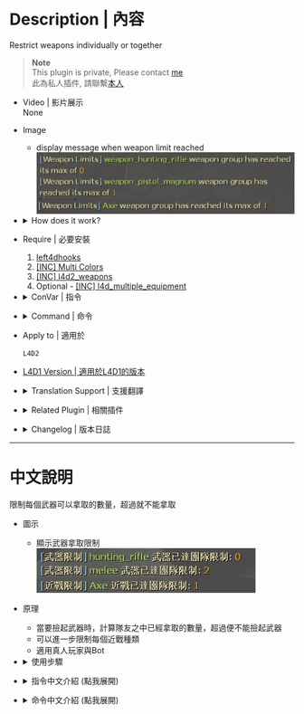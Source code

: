
# Description | 內容
Restrict weapons individually or together

> __Note__ <br/>
This plugin is private, Please contact [me](https://github.com/fbef0102/Game-Private_Plugin#私人插件列表-private-plugins-list)<br/>
此為私人插件, 請聯繫[本人](https://github.com/fbef0102/Game-Private_Plugin#私人插件列表-private-plugins-list)

* Video | 影片展示
    <br/>None

* Image
	* display message when weapon limit reached
    <br/>![l4d_weapon_limits_1](image/l4d_weapon_limits_1.jpg)

* <details><summary>How does it work?</summary>

    * open cfg/server.cfg and write down cmds. For example:
        ```php
        // l4d_weapon_limits_add　<limit number> <give ammo if weapon limited is reached> <weapon/melee class name>
        l4d_weapon_limits_add 3 1 weapon_smg
        l4d_weapon_limits_add 3 1 weapon_smg_silenced
        l4d_weapon_limits_add 3 1 weapon_pumpshotgun
        l4d_weapon_limits_add 3 1 weapon_shotgun_chrome
        l4d_weapon_limits_add 1 0 weapon_pistol_magnum
        l4d_weapon_limits_add 2 0 weapon_melee
        l4d_weapon_limits_add 1 0 fireaxe
        l4d_weapon_limits_add 1 0 crowbar
        l4d_weapon_limits_add 0 1 weapon_hunting_rifle
        ```

    * All weapons class name
    * You can alos set each melee class
        ```php
        weapon_pistol
        weapon_pistol_magnum
        weapon_pumpshotgun
        weapon_shotgun_chrome
        weapon_smg
        weapon_smg_silenced
        weapon_autoshotgun
        weapon_shotgun_spas
        weapon_hunting_rifle
        weapon_sniper_military
        weapon_smg
        weapon_rifle
        weapon_rifle_desert
        weapon_rifle_ak47
        weapon_grenade_launcher
        weapon_rifle_m60
        weapon_chainsaw
        weapon_smg_mp5
        weapon_rifle_sg552
        weapon_sniper_scout
        weapon_sniper_awp
        weapon_melee
        baseball_bat
        cricket_bat
        crowbar
        electric_guitar
        fireaxe
        frying_pan
        katana
        machete
        tonfa
        knife
        golfclub
        pitchfork
        shovel
        ```
</details>

* Require | 必要安裝
	1. [left4dhooks](https://forums.alliedmods.net/showthread.php?t=321696)
	2. [[INC] Multi Colors](https://github.com/fbef0102/L4D1_2-Plugins/releases/tag/Multi-Colors)
    3. [[INC] l4d2_weapons](/left4dead2/scripting/include/l4d2_weapons.inc)
    4. Optional - [[INC] l4d_multiple_equipment](/Plugin_插件/Nothing_Impossible_無理改造版/l4d_multiple_equipment/scripting/include/l4d_multiple_equipment.inc)

* <details><summary>ConVar | 指令</summary>

    * cfg/sourcemod/l4d_weapon_limits.cfg
        ```php
        // Time interval bewteen weapon limit notify. (0=off)
        l4d_weapon_limits_cooltime_block "3.0"
        ```
</details>

* <details><summary>Command | 命令</summary>
    
    * **Add a weapon limit**
		```php
        l4d_weapon_limits_add　<limit number> <give ammo if weapon limited is reached> <weapon/melee class name>
		```
</details>

* Apply to | 適用於
    ```
    L4D2
    ```

* [L4D1 Version | 適用於L4D1的版本](https://github.com/fbef0102/L4D1_2-Plugins/tree/master/l4d_limitweapon)

* <details><summary>Translation Support | 支援翻譯</summary>

	```
	English
	繁體中文
	简体中文
	```
</details>

* <details><summary>Related Plugin | 相關插件</summary>

	1. [l4d_multiple_equipment](/Plugin_插件/Nothing_Impossible_無理改造版/l4d_multiple_equipment): Carry 2 weapons or items in each slot
		> 每個人可以攜帶兩種武器或物品
</details>

* <details><summary>Changelog | 版本日誌</summary>

    * v2.2 (2023-12-13)
        * Compatible with l4d_multiple_equipment v1.2h or above by harry
        * Support each melee class limit
        * Translation Support
        * Fixed player can not pick up the same weapon
        * Fixed player can still break the limit can pick up weapon

    * v2.1
	    * Remove some cmds

    * v2.0
	    * [By CanadaRox, Stabby, Forgetest, A1m`, robex](https://github.com/SirPlease/L4D2-Competitive-Rework/blob/master/addons/sourcemod/scripting/l4d_weapon_limits.sp)
</details>

- - - -
# 中文說明
限制每個武器可以拿取的數量，超過就不能拿取

* 圖示
	* 顯示武器拿取限制
    <br/>![zho/l4d_weapon_limits_1](image/zho/l4d_weapon_limits_1.jpg)

* 原理
    * 當要撿起武器時，計算隊友之中已經拿取的數量，超過便不能撿起武器 
    * 可以進一步限制每個近戰種類
    * 適用真人玩家與Bot

* <details><summary>使用步驟</summary>

    * 打開 ```cfg/server.cfg``` 文件並寫下想要限制的武器，譬如
        ```php
        // l4d_weapon_limits_add <限制數量> <如果不能撿起限制的武器是否給彈藥> <武器/近戰 名稱>
        // 不用寫所有武器，只寫想要限制數量的武器或近戰
        l4d_weapon_limits_add 3 1 weapon_smg
        l4d_weapon_limits_add 3 1 weapon_smg_silenced
        l4d_weapon_limits_add 3 1 weapon_pumpshotgun
        l4d_weapon_limits_add 3 1 weapon_shotgun_chrome
        l4d_weapon_limits_add 1 0 weapon_pistol_magnum
        l4d_weapon_limits_add 2 0 weapon_melee
        l4d_weapon_limits_add 1 0 fireaxe
        l4d_weapon_limits_add 1 0 crowbar
        l4d_weapon_limits_add 0 1 weapon_hunting_rifle
        ```

    * 所有武器名稱
        ```php
        手槍 => weapon_pistol
        麥格農手槍 => weapon_pistol_magnum
        木製單發散彈槍 => weapon_pumpshotgun
        鐵製單發散彈槍 => weapon_shotgun_chrome
        Uzi烏茲衝鋒槍 => weapon_smg
        消音衝鋒槍 => weapon_smg_silenced
        自動連發散彈槍 => weapon_autoshotgun
        自動連發戰鬥散彈槍=> weapon_shotgun_spas
        獵槍 => weapon_hunting_rifle
        軍用狙擊槍 => weapon_sniper_military
        Uzi烏茲衝鋒槍 => weapon_smg
        M16步槍 => weapon_rifle
        三連發步槍 => weapon_rifle_desert
        AK47 => weapon_rifle_ak47
        榴彈發射器 => weapon_grenade_launcher
        M60機關槍 => weapon_rifle_m60
        電鋸 => weapon_chainsaw
        CSS-MP5衝鋒槍 => weapon_smg_mp5
        CSS-SG552步槍 => weapon_rifle_sg552
        CSS-Scout狙擊槍 => weapon_sniper_scout
        CSS-AWP狙擊槍 => weapon_sniper_awp
        近戰武器 => weapon_melee
        baseball_bat => 球棒
        cricket_bat => 板球拍
        crowbar => 鐵撬
        electric_guitar => 電吉他
        fireaxe => 斧頭
        frying_pan => 平底鍋
        katana => 武士刀
        machete => 開山刀
        tonfa => 警棍
        knife => 小刀
        golfclub => 高爾夫球棒
        pitchfork => 草叉
        shovel => 鐵鏟
        ```
</details>

* <details><summary>指令中文介紹 (點我展開)</summary>

    * cfg/sourcemod/l4d_weapon_limits.cfg
        ```php
        // 訊息提示的間隔. (0=不提示)
        l4d_weapon_limits_cooltime_block "3.0"
        ```
</details>

* <details><summary>命令中文介紹 (點我展開)</summary>
    
    * **限制武器數量**
		```php
        l4d_weapon_limits_add <限制數量> <如果不能撿起限制的武器是否給彈藥> <武器/近戰 名稱>
		```
</details>